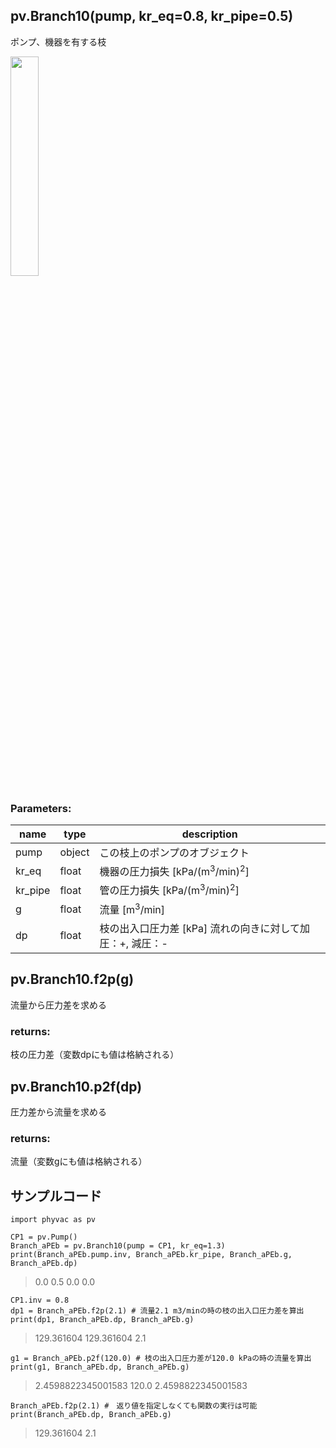 ## pv.Branch10(pump, kr_eq=0.8, kr_pipe=0.5)
ポンプ、機器を有する枝
  
<img src="https://user-images.githubusercontent.com/27459538/112747837-ddbde780-8ff2-11eb-8097-1a3c03d77391.png" width=30%>
  
### Parameters:
|  name  |  type  | description |
| ---- | ---- | ---- |
|pump|object|この枝上のポンプのオブジェクト|
|kr_eq|float|機器の圧力損失 \[kPa/(m<sup>3</sup>/min)<sup>2</sup>]|
|kr_pipe|float|管の圧力損失 \[kPa/(m<sup>3</sup>/min)<sup>2</sup>]|
|g|float|流量 \[m<sup>3</sup>/min] |
|dp|float|枝の出入口圧力差 \[kPa] 流れの向きに対して加圧：+, 減圧：- |
  
## pv.Branch10.f2p(g)
流量から圧力差を求める
  
### returns:
枝の圧力差（変数dpにも値は格納される）
## pv.Branch10.p2f(dp)
圧力差から流量を求める
  
### returns:
流量（変数gにも値は格納される）
  
## サンプルコード
```
import phyvac as pv

CP1 = pv.Pump()
Branch_aPEb = pv.Branch10(pump = CP1, kr_eq=1.3)
print(Branch_aPEb.pump.inv, Branch_aPEb.kr_pipe, Branch_aPEb.g, Branch_aPEb.dp)
```
> 0.0 0.5 0.0 0.0
```
CP1.inv = 0.8
dp1 = Branch_aPEb.f2p(2.1) # 流量2.1 m3/minの時の枝の出入口圧力差を算出
print(dp1, Branch_aPEb.dp, Branch_aPEb.g)
```
> 129.361604 129.361604 2.1
```
g1 = Branch_aPEb.p2f(120.0) # 枝の出入口圧力差が120.0 kPaの時の流量を算出
print(g1, Branch_aPEb.dp, Branch_aPEb.g)
```
> 2.4598822345001583 120.0 2.4598822345001583
```
Branch_aPEb.f2p(2.1) #　返り値を指定しなくても関数の実行は可能
print(Branch_aPEb.dp, Branch_aPEb.g)
```
> 129.361604 2.1
